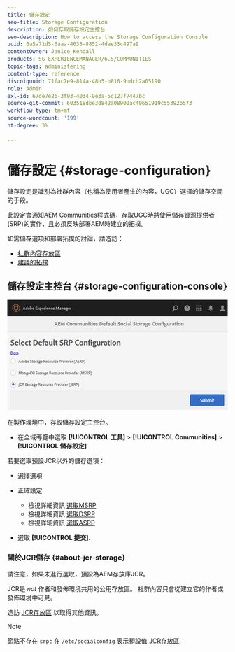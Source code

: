 ```yaml
---
title: 儲存設定
seo-title: Storage Configuration
description: 如何存取儲存設定主控台
seo-description: How to access the Storage Configuration Console
uuid: 6a5a71d5-6aaa-4635-8852-4dae33c497a9
contentOwner: Janice Kendall
products: SG_EXPERIENCEMANAGER/6.5/COMMUNITIES
topic-tags: administering
content-type: reference
discoiquuid: 71fac7e9-814a-48b5-b816-9bdcb2a05190
role: Admin
exl-id: 67de7e26-3f93-4034-9e3a-5c127f7447bc
source-git-commit: 603518dbe3d842a08900ac40651919c55392b573
workflow-type: tm+mt
source-wordcount: '199'
ht-degree: 3%

---
```


# 儲存設定 {#storage-configuration}

儲存設定是識別為社群內容（也稱為使用者產生的內容，UGC）選擇的儲存空間的手段。

此設定會通知AEM Communities程式碼，存取UGC時將使用儲存資源提供者(SRP)的實作，且必須反映部署AEM時建立的拓撲。

如需儲存選項和部署拓撲的討論，請造訪：

* [社群內容存放區](working-with-srp.md)
* [建議的拓撲](topologies.md)

## 儲存設定主控台 {#storage-configuration-console}

![jsrp-configuration](assets/jsrp-configuration.png)

在製作環境中，存取儲存設定主控台。

* 在全域導覽中選取 **[!UICONTROL 工具]** > **[!UICONTROL Communities]** > **[!UICONTROL 儲存設定]**

若要選取預設JCR以外的儲存選項：

* 選擇選項
* 正確設定

   * 檢視詳細資訊 [選取MSRP](msrp.md#select-msrp)
   * 檢視詳細資訊 [選取DSRP](dsrp.md#select-dsrp)
   * 檢視詳細資訊 [選取ASRP](asrp.md#select-asrp)

* 選取 **[!UICONTROL 提交]**.

### 關於JCR儲存 {#about-jcr-storage}

請注意，如果未進行選取，預設為AEM存放庫JCR。

JCR是 *not* 作者和發佈環境共用的公用存放區。 社群內容只會從建立它的作者或發佈環境中可見。

造訪 [JCR存放區](jsrp.md) 以取得其他資訊。

>[!NOTE]
>
>節點不存在 `srpc` 在 `/etc/socialconfig` 表示預設值 [JCR存放區](jsrp.md).
